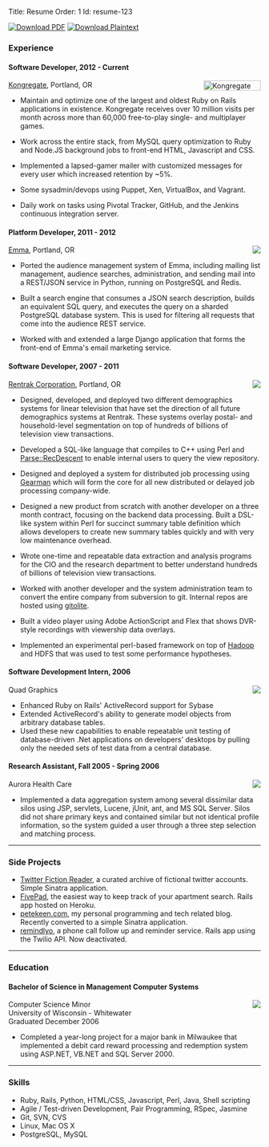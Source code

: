 Title: Resume
Order: 1
Id:    resume-123

<div class="formats pull-right">
  <a rel="nofollow" href="/resume.pdf"><img alt="Download PDF" src="http://files.bugsplatcdn.com/files/7d44797a6ac52e7fb898/pdf.png"></img></a>
  <a rel="nofollow" href="/resume.md"><img alt="Download Plaintext" src="http://files.bugsplatcdn.com/files/4fb4d0b0a7a0bb33a2e0/markdown.png"></img></a>
</div>

### Experience

#### Software Developer, 2012 - Current ####

<p>
<a href="http://www.kongregate.com/"><img src="http://cdn1.kongcdn.com/images/sharedassets/badge114x20white.gif" width="114" height="20" alt="Kongregate logo" style="float:right; clear:both;"></a>
<a href="http://www.kongregate.com">Kongregate</a>, Portland, OR
</p>

* Maintain and optimize one of the largest and oldest Ruby on Rails
  applications in existence. Kongregate receives over 10 million visits
  per month across more than 60,000 free-to-play single- and
  multiplayer games.

* Work across the entire stack, from MySQL query optimization to Ruby
  and Node.JS background jobs to front-end HTML, Javascript and CSS.
  
* Implemented a lapsed-gamer mailer with customized messages for every
  user which increased retention by ~5%.

* Some sysadmin/devops using Puppet, Xen, VirtualBox, and Vagrant.
  
* Daily work on tasks using Pivotal Tracker, GitHub, and the Jenkins
  continuous integration server.

#### Platform Developer, 2011 - 2012 ###

<p>
<a href="http://www.myemma.com"><img src="http://myemma.com/static/global/favicons/apple-iphone.png" style="float:right; clear:both;"></a>
<a href="http://www.myemma.com">Emma</a>, Portland, OR
</p>

* Ported the audience management system of Emma, including mailing list
  management, audience searches, administration, and sending mail
  into a REST/JSON service in Python, running on PostgreSQL and Redis.

* Built a search engine that consumes a JSON search description,
  builds an equivalent SQL query, and executes the query on a sharded
  PostgreSQL database system. This is used for filtering all requests
  that come into the audience REST service.

* Worked with and extended a large Django application that forms the
  front-end of Emma's email marketing service.


#### Software Developer, 2007 - 2011 ###

<p>
<a href="http://www.rentrak.com"><img src="http://files.bugsplatcdn.com/files/9bf6c310b2d627e85828/Rentrak_Logo-02-LowRes.jpg" style="float:right; clear:both;"></a>
<a href="http://www.rentrak.com">Rentrak Corporation</a>, Portland, OR
</p>

* Designed, developed, and deployed two different demographics systems
  for linear television that have set the direction of all future demographics
  systems at Rentrak. These systems overlay postal- and household-level
  segmentation on top of hundreds of billions of television view transactions.

* Developed a SQL-like language that compiles to C++ using Perl and
  [Parse::RecDescent](http://search.cpan.org/dist/Parse-RecDescent) to
  enable internal users to query the view repository.

* Designed and deployed a system for distributed job processing using
  [Gearman](http://gearman.org) which will form the core for all new
  distributed or delayed job processing company-wide.

* Designed a new product from scratch with another developer on a three
  month contract, focusing on the backend data processing. Built a DSL-like
  system within Perl for succinct summary table definition which allows
  developers to create new summary tables quickly and with very low maintenance
  overhead.
  
* Wrote one-time and repeatable data extraction and analysis programs
  for the CIO and the research department to better understand hundreds of billions 
  of television view transactions. 

* Worked with another developer and the system administration team to
  convert the entire company from subversion to git. Internal repos are
  hosted using [gitolite](http://github.com/sitaramc/gitolite).
  
* Built a video player using Adobe ActionScript and Flex that shows
  DVR-style recordings with viewership data overlays.

* Implemented an experimental perl-based framework on top of
  [Hadoop](http://hadoop.apache.org/) and HDFS that was used to test some
  performance hypotheses.

#### Software Development Intern, 2006
<p>
<a href="http://www.qg.com"><img src="http://files.bugsplatcdn.com/files/c063dd2c64a30ef4c3ac/quad_graphics.png" style="float:right;clear:both;"></a>
Quad Graphics
</p>

* Enhanced Ruby on Rails' ActiveRecord support for Sybase
* Extended ActiveRecord's ability to generate model objects from
  arbitrary database tables.
* Used these new capabilities to enable repeatable unit testing
  of database-driven .Net applications on developers' desktops by
  pulling only the needed sets of test data from a central database.

#### Research Assistant, Fall 2005 - Spring 2006
<p>
<a href="http://www.aurorahealthcare.org"><img src="http://files.bugsplatcdn.com/files/edc7d57b036b82ac6634/aurora_healthcare-1.png" style="float:right;clear:both;"></a>
Aurora Health Care
</p>

* Implemented a data aggregation system among several dissimilar data silos
  using JSP, servlets, Lucene, jUnit, ant, and MS SQL Server. Silos did not share 
  primary keys and contained similar but not identical profile information, so the 
  system guided a user through a three step selection and matching process.

<hr class="separator">
  
### Side Projects

* [Twitter Fiction Reader](http://twitter-fiction-reader.herokuapp.com), a curated archive of fictional twitter accounts. Simple Sinatra application.
* [FivePad](https://www.fivepad.me), the easiest way to keep track of your apartment search. Rails app hosted on Heroku.
* [petekeen.com](http://petekeen.com), my personal programming and tech related blog. Recently converted to a simple Sinatra application.
* [remindlyo](http://www.remindlyo.com), a phone call follow up and reminder service. Rails app using the Twilio API. Now deactivated.

<hr class="separator">

### Education

#### Bachelor of Science in Management Computer Systems
<p>
<a href="http://www.uww.edu"><img src="http://files.bugsplatcdn.com/files/059b04fcc24ba55dedee/uww_logo.jpg" style="float:right;clear:both"></a>
Computer Science Minor<br>
University of Wisconsin - Whitewater<br>
Graduated December 2006
</p>

* Completed a year-long project for a major bank in Milwaukee that implemented a
  debit card reward processing and redemption system using ASP.NET, VB.NET and SQL Server 2000.

<hr class="separator">
  
### Skills

* Ruby, Rails, Python, HTML/CSS, Javascript, Perl, Java, Shell scripting
* Agile / Test-driven Development, Pair Programming, RSpec, Jasmine
* Git, SVN, CVS
* Linux, Mac OS X
* PostgreSQL, MySQL

